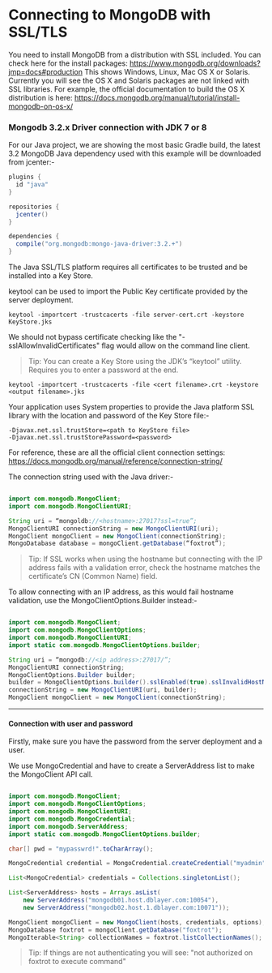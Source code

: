 # Connecting to MongoDB with SSL/TLS

You need to install MongoDB from a distribution with SSL included. You can check here for the install packages: https://www.mongodb.org/downloads?jmp=docs#production
This shows Windows, Linux, Mac OS X or Solaris. Currently you will see the OS X and Solaris packages are not linked with SSL libraries.
For example, the official documentation to build the OS X distribution is here: https://docs.mongodb.org/manual/tutorial/install-mongodb-on-os-x/

### Mongodb 3.2.x Driver connection with JDK 7 or 8

For our Java project, we are showing the most basic Gradle build, the latest 3.2 MongoDB Java dependency used with this example will be downloaded from jcenter:-

``` gradle
plugins {
  id "java"
}

repositories {
  jcenter()
}

dependencies {
  compile("org.mongodb:mongo-java-driver:3.2.+")
}
```

The Java SSL/TLS platform requires all certificates to be trusted and be installed into a Key Store.

keytool can be used to import the Public Key certificate provided by the server deployment.

```
keytool -importcert -trustcacerts -file server-cert.crt -keystore KeyStore.jks
```

We should not bypass certificate checking like the "-sslAllowInvalidCertificates" flag would allow on the command line client.

>Tip: You can create a Key Store using the JDK’s “keytool” utility. Requires you to enter a password at the end.

```
keytool -importcert -trustcacerts -file <cert filename>.crt -keystore <output filename>.jks
```

Your application uses System properties to provide the Java platform SSL library with the location and password of the Key Store file:-

```
-Djavax.net.ssl.trustStore=<path to KeyStore file>
-Djavax.net.ssl.trustStorePassword=<password>
```

For reference, these are all the official client connection settings: https://docs.mongodb.org/manual/reference/connection-string/

The connection string used with the Java driver:-

``` java

import com.mongodb.MongoClient;
import com.mongodb.MongoClientURI;

String uri = “mongoldb://<hostname>:27017?ssl=true”;
MongoClientURI connectionString = new MongoClientURI(uri);
MongoClient mongoClient = new MongoClient(connectionString);
MongoDatabase database = mongoClient.getDatabase(“foxtrot”);
```

>Tip: If SSL works when using the hostname but connecting with the IP address fails with a validation error, check the hostname matches the certificate’s CN (Common Name) field.

To allow connecting with an IP address, as this would fail hostname validation, use the MongoClientOptions.Builder instead:-

``` java

import com.mongodb.MongoClient;
import com.mongodb.MongoClientOptions;
import com.mongodb.MongoClientURI;
import static com.mongodb.MongoClientOptions.builder;

String uri = “mongodb://<ip address>:27017/”;
MongoClientURI connectionString;
MongoClientOptions.Builder builder;
builder = MongoClientOptions.builder().sslEnabled(true).sslInvalidHostNameAllowed(true);
connectionString = new MongoClientURI(uri, builder);
MongoClient mongoClient = new MongoClient(connectionString);
```
---

#### Connection with user and password

Firstly, make sure you have the password from the server deployment and a user.

We use MongoCredential and have to create a ServerAddress list to make the MongoClient API call.

``` java

import com.mongodb.MongoClient;
import com.mongodb.MongoClientOptions;
import com.mongodb.MongoClientURI;
import com.mongodb.MongoCredential;
import com.mongodb.ServerAddress;
import static com.mongodb.MongoClientOptions.builder;

char[] pwd = "mypasswrd!".toCharArray();

MongoCredential credential = MongoCredential.createCredential("myadmin", "admin", pwd); // user "myadmin" on admin database

List<MongoCredential> credentials = Collections.singletonList();

List<ServerAddress> hosts = Arrays.asList(
    new ServerAddress("mongodb01.host.dblayer.com:10054"),
    new ServerAddress("mongodb02.host.1.dblayer.com:10071"));

MongoClient mongoClient = new MongoClient(hosts, credentials, options);
MongoDatabase foxtrot = mongoClient.getDatabase("foxtrot");
MongoIterable<String> collectionNames = foxtrot.listCollectionNames(); // works when authenticated
```

> Tip: If things are not authenticating you will see: "not authorized on foxtrot to execute command"